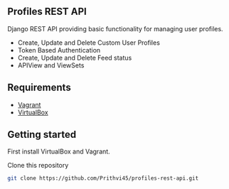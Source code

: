 ## Profiles REST API

Django REST API providing basic functionality for managing user profiles.

- Create, Update and Delete  Custom User Profiles
- Token Based Authentication
- Create, Update and Delete Feed status
- APIView and ViewSets 

## Requirements 

* [Vagrant](https://www.vagrantup.com/)
* [VirtualBox](https://www.virtualbox.org/wiki/Downloads)

## Getting started

First install VirtualBox and Vagrant. 

Clone this repository

```bash
git clone https://github.com/Prithvi45/profiles-rest-api.git
```
